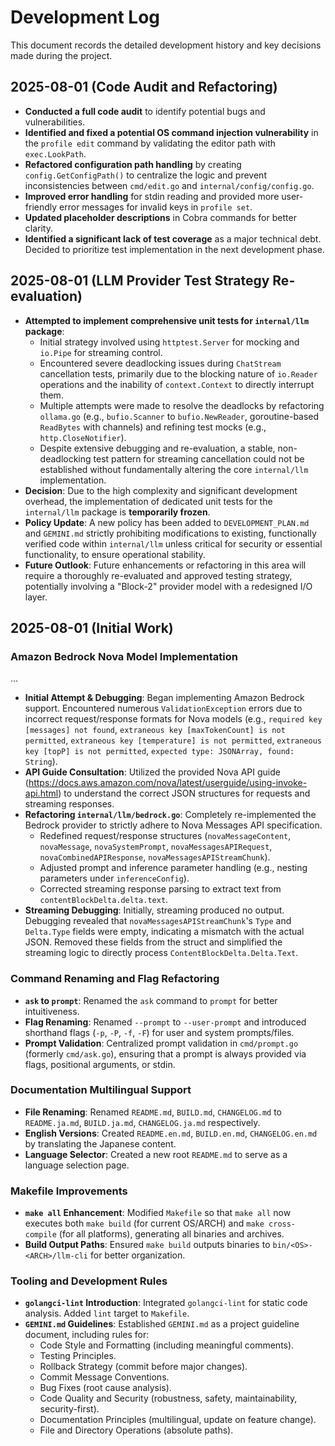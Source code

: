 # Development Log

This document records the detailed development history and key decisions made during the project.

## 2025-08-01 (Code Audit and Refactoring)

- **Conducted a full code audit** to identify potential bugs and vulnerabilities.
- **Identified and fixed a potential OS command injection vulnerability** in the `profile edit` command by validating the editor path with `exec.LookPath`.
- **Refactored configuration path handling** by creating `config.GetConfigPath()` to centralize the logic and prevent inconsistencies between `cmd/edit.go` and `internal/config/config.go`.
- **Improved error handling** for stdin reading and provided more user-friendly error messages for invalid keys in `profile set`.
- **Updated placeholder descriptions** in Cobra commands for better clarity.
- **Identified a significant lack of test coverage** as a major technical debt. Decided to prioritize test implementation in the next development phase.

## 2025-08-01 (LLM Provider Test Strategy Re-evaluation)

- **Attempted to implement comprehensive unit tests for `internal/llm` package**:
  - Initial strategy involved using `httptest.Server` for mocking and `io.Pipe` for streaming control.
  - Encountered severe deadlocking issues during `ChatStream` cancellation tests, primarily due to the blocking nature of `io.Reader` operations and the inability of `context.Context` to directly interrupt them.
  - Multiple attempts were made to resolve the deadlocks by refactoring `ollama.go` (e.g., `bufio.Scanner` to `bufio.NewReader`, goroutine-based `ReadBytes` with channels) and refining test mocks (e.g., `http.CloseNotifier`).
  - Despite extensive debugging and re-evaluation, a stable, non-deadlocking test pattern for streaming cancellation could not be established without fundamentally altering the core `internal/llm` implementation.
- **Decision**: Due to the high complexity and significant development overhead, the implementation of dedicated unit tests for the `internal/llm` package is **temporarily frozen**.
- **Policy Update**: A new policy has been added to `DEVELOPMENT_PLAN.md` and `GEMINI.md` strictly prohibiting modifications to existing, functionally verified code within `internal/llm` unless critical for security or essential functionality, to ensure operational stability.
- **Future Outlook**: Future enhancements or refactoring in this area will require a thoroughly re-evaluated and approved testing strategy, potentially involving a "Block-2" provider model with a redesigned I/O layer.

## 2025-08-01 (Initial Work)

### Amazon Bedrock Nova Model Implementation
...

- **Initial Attempt & Debugging**: Began implementing Amazon Bedrock support. Encountered numerous `ValidationException` errors due to incorrect request/response formats for Nova models (e.g., `required key [messages] not found`, `extraneous key [maxTokenCount] is not permitted`, `extraneous key [temperature] is not permitted`, `extraneous key [topP] is not permitted`, `expected type: JSONArray, found: String`).
- **API Guide Consultation**: Utilized the provided Nova API guide (https://docs.aws.amazon.com/nova/latest/userguide/using-invoke-api.html) to understand the correct JSON structures for requests and streaming responses.
- **Refactoring `internal/llm/bedrock.go`**: Completely re-implemented the Bedrock provider to strictly adhere to Nova Messages API specification.
  - Redefined request/response structures (`novaMessageContent`, `novaMessage`, `novaSystemPrompt`, `novaMessagesAPIRequest`, `novaCombinedAPIResponse`, `novaMessagesAPIStreamChunk`).
  - Adjusted prompt and inference parameter handling (e.g., nesting parameters under `inferenceConfig`).
  - Corrected streaming response parsing to extract text from `contentBlockDelta.delta.text`.
- **Streaming Debugging**: Initially, streaming produced no output. Debugging revealed that `novaMessagesAPIStreamChunk`'s `Type` and `Delta.Type` fields were empty, indicating a mismatch with the actual JSON. Removed these fields from the struct and simplified the streaming logic to directly process `ContentBlockDelta.Delta.Text`.

### Command Renaming and Flag Refactoring

- **`ask` to `prompt`**: Renamed the `ask` command to `prompt` for better intuitiveness.
- **Flag Renaming**: Renamed `--prompt` to `--user-prompt` and introduced shorthand flags (`-p`, `-P`, `-f`, `-F`) for user and system prompts/files.
- **Prompt Validation**: Centralized prompt validation in `cmd/prompt.go` (formerly `cmd/ask.go`), ensuring that a prompt is always provided via flags, positional arguments, or stdin.

### Documentation Multilingual Support

- **File Renaming**: Renamed `README.md`, `BUILD.md`, `CHANGELOG.md` to `README.ja.md`, `BUILD.ja.md`, `CHANGELOG.ja.md` respectively.
- **English Versions**: Created `README.en.md`, `BUILD.en.md`, `CHANGELOG.en.md` by translating the Japanese content.
- **Language Selector**: Created a new root `README.md` to serve as a language selection page.

### Makefile Improvements

- **`make all` Enhancement**: Modified `Makefile` so that `make all` now executes both `make build` (for current OS/ARCH) and `make cross-compile` (for all platforms), generating all binaries and archives.
- **Build Output Paths**: Ensured `make build` outputs binaries to `bin/<OS>-<ARCH>/llm-cli` for better organization.

### Tooling and Development Rules

- **`golangci-lint` Introduction**: Integrated `golangci-lint` for static code analysis. Added `lint` target to `Makefile`.
- **`GEMINI.md` Guidelines**: Established `GEMINI.md` as a project guideline document, including rules for:
  - Code Style and Formatting (including meaningful comments).
  - Testing Principles.
  - Rollback Strategy (commit before major changes).
  - Commit Message Conventions.
  - Bug Fixes (root cause analysis).
  - Code Quality and Security (robustness, safety, maintainability, security-first).
  - Documentation Principles (multilingual, update on feature change).
  - File and Directory Operations (absolute paths).